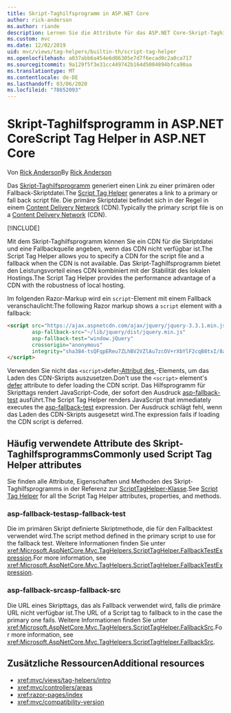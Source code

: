 ```yaml
---
title: Skript-Taghilfsprogramm in ASP.NET Core
author: rick-anderson
ms.author: riande
description: Lernen Sie die Attribute für das ASP.NET Core-Skript-Taghilfsprogramm kennen, und erfahren Sie, welche Rolle jedes Attribut bei der Erweiterung des Verhaltens des HTML-Skripttags spielt.
ms.custom: mvc
ms.date: 12/02/2019
uid: mvc/views/tag-helpers/builtin-th/script-tag-helper
ms.openlocfilehash: a037abb6a454e6d06305e7d7f6ecad0c2a0ca717
ms.sourcegitcommit: 9a129f5f3e31cc449742b164d5004894bfca90aa
ms.translationtype: MT
ms.contentlocale: de-DE
ms.lasthandoff: 03/06/2020
ms.locfileid: "78652093"
---
```

# <a name="script-tag-helper-in-aspnet-core"></a><span data-ttu-id="f6696-103">Skript-Taghilfsprogramm in ASP.NET Core</span><span class="sxs-lookup"><span data-stu-id="f6696-103">Script Tag Helper in ASP.NET Core</span></span>

<span data-ttu-id="f6696-104">Von [Rick Anderson](https://twitter.com/RickAndMSFT)</span><span class="sxs-lookup"><span data-stu-id="f6696-104">By [Rick Anderson](https://twitter.com/RickAndMSFT)</span></span>

<span data-ttu-id="f6696-105">Das [Skript-Taghilfsprogramm](xref:Microsoft.AspNetCore.Mvc.TagHelpers.ScriptTagHelper) generiert einen Link zu einer primären oder Fallback-Skriptdatei.</span><span class="sxs-lookup"><span data-stu-id="f6696-105">The [Script Tag Helper](xref:Microsoft.AspNetCore.Mvc.TagHelpers.ScriptTagHelper) generates a link to a primary or fall back script file.</span></span> <span data-ttu-id="f6696-106">Die primäre Skriptdatei befindet sich in der Regel in einem [Content Delivery Network](/office365/enterprise/content-delivery-networks#what-exactly-is-a-cdn) (CDN).</span><span class="sxs-lookup"><span data-stu-id="f6696-106">Typically the primary script file is on a [Content Delivery Network](/office365/enterprise/content-delivery-networks#what-exactly-is-a-cdn) (CDN).</span></span>

[!INCLUDE[](~/includes/cdn.md)]

<span data-ttu-id="f6696-107">Mit dem Skript-Taghilfsprogramm können Sie ein CDN für die Skriptdatei und eine Fallbackquelle angeben, wenn das CDN nicht verfügbar ist.</span><span class="sxs-lookup"><span data-stu-id="f6696-107">The Script Tag Helper allows you to specify a CDN for the script file and a fallback when the CDN is not available.</span></span> <span data-ttu-id="f6696-108">Das Skript-Taghilfsprogramm bietet den Leistungsvorteil eines CDN kombiniert mit der Stabilität des lokalen Hostings.</span><span class="sxs-lookup"><span data-stu-id="f6696-108">The Script Tag Helper provides the performance advantage of a CDN with the robustness of local hosting.</span></span>

<span data-ttu-id="f6696-109">Im folgenden Razor-Markup wird ein `script`-Element mit einem Fallback veranschaulicht:</span><span class="sxs-lookup"><span data-stu-id="f6696-109">The following Razor markup shows a `script` element with a fallback:</span></span>

```html
<script src="https://ajax.aspnetcdn.com/ajax/jquery/jquery-3.3.1.min.js"
        asp-fallback-src="~/lib/jquery/dist/jquery.min.js"
        asp-fallback-test="window.jQuery"
        crossorigin="anonymous"
        integrity="sha384-tsQFqpEReu7ZLhBV2VZlAu7zcOV+rXbYlF2cqB8txI/8aZajjp4Bqd+V6D5IgvKT">
</script>
```

<span data-ttu-id="f6696-110">Verwenden Sie nicht das `<script>`defer[-Attribut des ](https://developer.mozilla.org/docs/Web/HTML/Element/script)-Elements, um das Laden des CDN-Skripts auszusetzen.</span><span class="sxs-lookup"><span data-stu-id="f6696-110">Don't use the `<script>` element's [defer](https://developer.mozilla.org/docs/Web/HTML/Element/script) attribute to defer loading the CDN script.</span></span> <span data-ttu-id="f6696-111">Das Hilfsprogramm für Skripttags rendert JavaScript-Code, der sofort den Ausdruck [asp-fallback-test](#asp-fallback-test) ausführt.</span><span class="sxs-lookup"><span data-stu-id="f6696-111">The Script Tag Helper renders JavaScript that immediately executes the [asp-fallback-test](#asp-fallback-test) expression.</span></span> <span data-ttu-id="f6696-112">Der Ausdruck schlägt fehl, wenn das Laden des CDN-Skripts ausgesetzt wird.</span><span class="sxs-lookup"><span data-stu-id="f6696-112">The expression fails if loading the CDN script is deferred.</span></span>

## <a name="commonly-used-script-tag-helper-attributes"></a><span data-ttu-id="f6696-113">Häufig verwendete Attribute des Skript-Taghilfsprogramms</span><span class="sxs-lookup"><span data-stu-id="f6696-113">Commonly used Script Tag Helper attributes</span></span>

<span data-ttu-id="f6696-114">Sie finden alle Attribute, Eigenschaften und Methoden des Skript-Taghilfsprogramms in der Referenz zur [ScriptTagHelper-Klasse](xref:Microsoft.AspNetCore.Mvc.TagHelpers.ScriptTagHelper).</span><span class="sxs-lookup"><span data-stu-id="f6696-114">See [Script Tag Helper](xref:Microsoft.AspNetCore.Mvc.TagHelpers.ScriptTagHelper) for all the Script Tag Helper attributes, properties, and methods.</span></span>

### <a name="asp-fallback-test"></a><span data-ttu-id="f6696-115">asp-fallback-test</span><span class="sxs-lookup"><span data-stu-id="f6696-115">asp-fallback-test</span></span>

<span data-ttu-id="f6696-116">Die im primären Skript definierte Skriptmethode, die für den Fallbacktest verwendet wird.</span><span class="sxs-lookup"><span data-stu-id="f6696-116">The script method defined in the primary script to use for the fallback test.</span></span> <span data-ttu-id="f6696-117">Weitere Informationen finden Sie unter <xref:Microsoft.AspNetCore.Mvc.TagHelpers.ScriptTagHelper.FallbackTestExpression>.</span><span class="sxs-lookup"><span data-stu-id="f6696-117">For more information, see <xref:Microsoft.AspNetCore.Mvc.TagHelpers.ScriptTagHelper.FallbackTestExpression>.</span></span>

### <a name="asp-fallback-src"></a><span data-ttu-id="f6696-118">asp-fallback-src</span><span class="sxs-lookup"><span data-stu-id="f6696-118">asp-fallback-src</span></span>

<span data-ttu-id="f6696-119">Die URL eines Skripttags, das als Fallback verwendet wird, falls die primäre URL nicht verfügbar ist.</span><span class="sxs-lookup"><span data-stu-id="f6696-119">The URL of a Script tag to fallback to in the case the primary one fails.</span></span> <span data-ttu-id="f6696-120">Weitere Informationen finden Sie unter <xref:Microsoft.AspNetCore.Mvc.TagHelpers.ScriptTagHelper.FallbackSrc>.</span><span class="sxs-lookup"><span data-stu-id="f6696-120">For more information, see <xref:Microsoft.AspNetCore.Mvc.TagHelpers.ScriptTagHelper.FallbackSrc>.</span></span>

## <a name="additional-resources"></a><span data-ttu-id="f6696-121">Zusätzliche Ressourcen</span><span class="sxs-lookup"><span data-stu-id="f6696-121">Additional resources</span></span>

* <xref:mvc/views/tag-helpers/intro>
* <xref:mvc/controllers/areas>
* <xref:razor-pages/index>
* <xref:mvc/compatibility-version>
